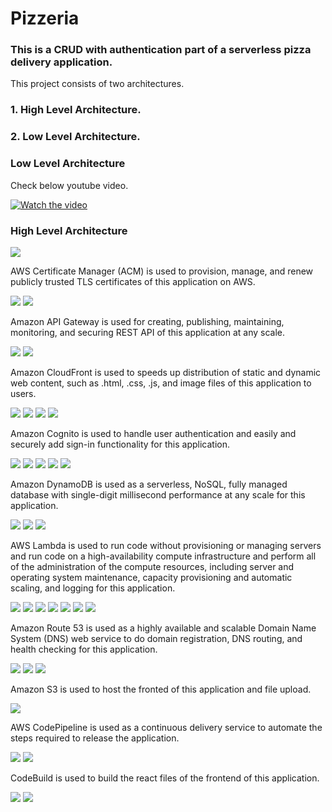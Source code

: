<!DOCTYPE html>
<html lang="en">
<head>
    <meta charset="UTF-8">
    <meta http-equiv="X-UA-Compatible" content="IE=edge">
    <meta name="viewport" content="width=device-width, initial-scale=1.0">
</head>
<body>
    <h1>Pizzeria</h1> 
    <h3>This is a CRUD with authentication part of a serverless pizza delivery application.</h3>
    <p>This project consists of two architectures.</p>
    <h3>1. High Level Architecture.</h3>
    <h3>2. Low Level Architecture.</h3>
    <h3>Low Level Architecture</h3>
    <p>Check below youtube video.</p>
    <a href="https://youtu.be/VrCyGTqENZg" target="_blank">
    <img src="https://img.youtube.com/vi/VrCyGTqENZg/hqdefault.jpg" alt="Watch the video" />
    </a>
    <h3>High Level Architecture</h3>
    <img src="https://malakas3.s3.amazonaws.com/pizzeria/pizzeriaImages/pizzeriaAchitecture.png" />
    <p>AWS Certificate Manager (ACM) is used to provision, manage, and renew publicly trusted TLS certificates of this application on AWS. </p>
    <img src="https://malakas3.s3.amazonaws.com/pizzeria/pizzeriaImages/pizzeriaACM@.png" />
    <img src="https://malakas3.s3.amazonaws.com/pizzeria/pizzeriaImages/pizzeriaACM@2.png" />
    <p>Amazon API Gateway is used for creating, publishing, maintaining, monitoring, and securing REST API of this application at any scale.</p>
    <img src="https://malakas3.s3.amazonaws.com/pizzeria/pizzeriaImages/pizzeriaApiGateway@.png" />
    <img src="https://malakas3.s3.amazonaws.com/pizzeria/pizzeriaImages/pizzeriaApiGateway@2.png" />
    <p>Amazon CloudFront is used to speeds up distribution of static and dynamic web content, such as .html, .css, .js, and image files of this application to users.</p>
    <img src="https://malakas3.s3.amazonaws.com/pizzeria/pizzeriaImages/pizzeriaCloudFront@.png" />
    <img src="https://malakas3.s3.amazonaws.com/pizzeria/pizzeriaImages/pizzeriaCloudFront@2.png" />
    <img src="https://malakas3.s3.amazonaws.com/pizzeria/pizzeriaImages/pizzeriaCloudFront@3.png" />
    <img src="https://malakas3.s3.amazonaws.com/pizzeria/pizzeriaImages/pizzeriaCloudFront@4.png" />
    <p>Amazon Cognito is used to handle user authentication and easily and securely add sign-in functionality for this application.</p>
    <img src="https://malakas3.s3.amazonaws.com/pizzeria/pizzeriaImages/pizzeriaCognito@.png" />
    <img src="https://malakas3.s3.amazonaws.com/pizzeria/pizzeriaImages/pizzeriaCognito@2.png" />
    <img src="https://malakas3.s3.amazonaws.com/pizzeria/pizzeriaImages/pizzeriaCognito@3.png" />
    <img src="https://malakas3.s3.amazonaws.com/pizzeria/pizzeriaImages/pizzeriaCognito@4.png" />
    <img src="https://malakas3.s3.amazonaws.com/pizzeria/pizzeriaImages/pizzeriaCognito@5.png" />
    <p>Amazon DynamoDB is used as a serverless, NoSQL, fully managed database with single-digit millisecond performance at any scale for this application. </p>
    <img src="https://malakas3.s3.amazonaws.com/pizzeria/pizzeriaImages/pizzeriaDynamoDB@.png" />
    <img src="https://malakas3.s3.amazonaws.com/pizzeria/pizzeriaImages/pizzeriaDynamoDB@2.png" />
    <img src="https://malakas3.s3.amazonaws.com/pizzeria/pizzeriaImages/pizzeriaDynamoDB@3.png" />
    <p>AWS Lambda is used to run code without provisioning or managing servers and run code on a high-availability compute infrastructure and perform all of the administration of the compute resources, including server and operating system maintenance, capacity provisioning and automatic scaling, and logging for this application. </p>
    <img src="https://malakas3.s3.amazonaws.com/pizzeria/pizzeriaImages/pizzeriaLambda@.png" />
    <img src="https://malakas3.s3.amazonaws.com/pizzeria/pizzeriaImages/pizzeriaLambda@2.png" />
    <img src="https://malakas3.s3.amazonaws.com/pizzeria/pizzeriaImages/pizzeriaLambda@3.png" />
    <img src="https://malakas3.s3.amazonaws.com/pizzeria/pizzeriaImages/pizzeriaLambda@4.png" />
    <img src="https://malakas3.s3.amazonaws.com/pizzeria/pizzeriaImages/pizzeriaLambda@5.png" />
    <img src="https://malakas3.s3.amazonaws.com/pizzeria/pizzeriaImages/pizzeriaLambda@6.png" />
    <img src="https://malakas3.s3.amazonaws.com/pizzeria/pizzeriaImages/pizzeriaLambda@7.png" />
    <p>Amazon Route 53 is used as a highly available and scalable Domain Name System (DNS) web service to do domain registration, DNS routing, and health checking for this application. </p>
    <img src="https://malakas3.s3.amazonaws.com/pizzeria/pizzeriaImages/pizzeriaRoute53@.png" />
    <img src="https://malakas3.s3.amazonaws.com/pizzeria/pizzeriaImages/pizzeriaRoute53@2.png" />
    <img src="https://malakas3.s3.amazonaws.com/pizzeria/pizzeriaImages/pizzeriaRoute53@3.png" />
    <p>Amazon S3 is used to host the fronted of this application and file upload.</p>
    <img src="https://malakas3.s3.amazonaws.com/pizzeria/pizzeriaImages/pizzeriaS3.png" />
    <p>AWS CodePipeline is used as a continuous delivery service to automate the steps required to release the application.</p>
    <img src="https://malakas3.s3.amazonaws.com/pizzeria/pizzeriaImages/pizzeriaCodePipeline@.png" />
    <img src="https://malakas3.s3.amazonaws.com/pizzeria/pizzeriaImages/pizzeriaCodePipeline@2.png" />
    <p>CodeBuild is used to build the react files of the frontend of this application.</p>
    <img src="https://malakas3.s3.amazonaws.com/pizzeria/pizzeriaImages/pizzeriaCodeBuild@.png" />
    <img src="https://malakas3.s3.amazonaws.com/pizzeria/pizzeriaImages/pizzeriaCodeBuild@2.png" />
</body>
</html>
